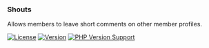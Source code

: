 ### Shouts
Allows members to leave short comments on other member profiles.

[![License](https://img.shields.io/github/license/geteso/Shouts)]()
[![Version](https://img.shields.io/github/v/release/geteso/Shouts?include_prereleases)]()
[![PHP Version Support](https://img.shields.io/badge/php-%5E5.6.4-blue)]()